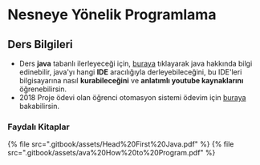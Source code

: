 # Nesneye Yönelik Programlama 

## Ders Bilgileri

- Ders **java** tabanlı ilerleyeceği için, [buraya][Java - yemreak.com] tıklayarak java hakkında bilgi edinebilir, java'yı hangi **IDE** aracılığıyla derleyebileceğini, bu IDE'leri bilgisayarına nasıl **kurabileceğini** ve **anlatımlı youtube kaynaklarını** öğrenebilirsin.
- 2018 Proje ödevi olan öğrenci otomasyon sistemi ödevim için [buraya][Öğrenci Otomasyon Sistemi] bakabilirsin.

### Faydalı Kitaplar

{% file src=".gitbook/assets/Head%20First%20Java.pdf" %}
{% file src=".gitbook/assets/ava%20How%20to%20Program.pdf" %}

[Java - yemreak.com]: https://www.yemreak.com/p/java.html
[Öğrenci Otomasyon Sistemi]: https://github.com/yedhrab/JavaProjects/tree/master/NetBeans-Projects/OgrenciOtomasyonu
